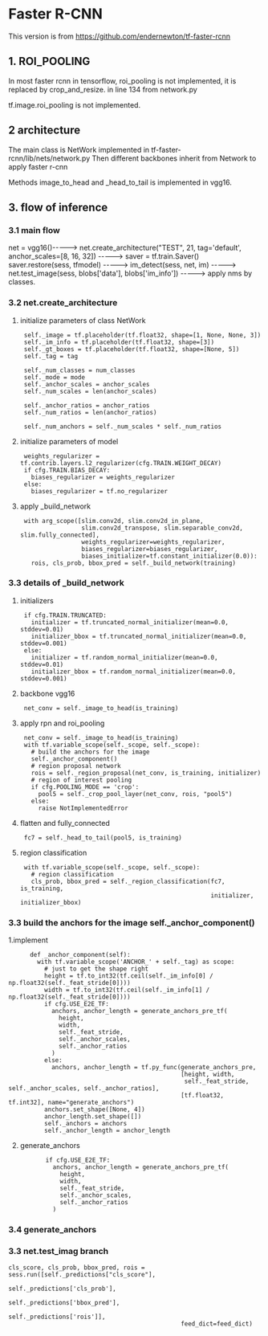 # Faster R-CNN

This version is from <https://github.com/endernewton/tf-faster-rcnn>

## 1. ROI_POOLING

In most faster rcnn in tensorflow, roi_pooling is not implemented, it is replaced by crop_and_resize.  in line 134 from network.py 

tf.image.roi_pooling is not implemented.

## 2 architecture
The main class is NetWork implemented in tf-faster-rcnn/lib/nets/network.py
Then different backbones inherit from Network to apply faster r-cnn

Methods image_to_head and _head_to_tail is implemented in vgg16.


## 3. flow of inference

### 3.1 main flow 

net = vgg16()-----> net.create_architecture("TEST", 21, tag='default', anchor_scales=[8, 16, 32]) -----> saver = tf.train.Saver()  saver.restore(sess, tfmodel) -----> im_detect(sess, net, im) -----> net.test_image(sess, blobs['data'], blobs['im_info']) -----> apply nms by classes.

### 3.2 net.create_architecture

1. initialize parameters of class NetWork

        self._image = tf.placeholder(tf.float32, shape=[1, None, None, 3])
        self._im_info = tf.placeholder(tf.float32, shape=[3])
        self._gt_boxes = tf.placeholder(tf.float32, shape=[None, 5])
        self._tag = tag

        self._num_classes = num_classes
        self._mode = mode
        self._anchor_scales = anchor_scales
        self._num_scales = len(anchor_scales)

        self._anchor_ratios = anchor_ratios
        self._num_ratios = len(anchor_ratios)

        self._num_anchors = self._num_scales * self._num_ratios

2. initialize parameters of model

        weights_regularizer = tf.contrib.layers.l2_regularizer(cfg.TRAIN.WEIGHT_DECAY)
        if cfg.TRAIN.BIAS_DECAY:
          biases_regularizer = weights_regularizer
        else:
          biases_regularizer = tf.no_regularizer
          
3. apply _build_network 
        
        with arg_scope([slim.conv2d, slim.conv2d_in_plane,
                        slim.conv2d_transpose, slim.separable_conv2d, slim.fully_connected], 
                        weights_regularizer=weights_regularizer,
                        biases_regularizer=biases_regularizer, 
                        biases_initializer=tf.constant_initializer(0.0)): 
          rois, cls_prob, bbox_pred = self._build_network(training)
          
### 3.3 details of _build_network 
    
1. initializers  

        if cfg.TRAIN.TRUNCATED:
          initializer = tf.truncated_normal_initializer(mean=0.0, stddev=0.01)
          initializer_bbox = tf.truncated_normal_initializer(mean=0.0, stddev=0.001)
        else:
          initializer = tf.random_normal_initializer(mean=0.0, stddev=0.01)
          initializer_bbox = tf.random_normal_initializer(mean=0.0, stddev=0.001)

2. backbone vgg16
 
        net_conv = self._image_to_head(is_training)
    
3. apply rpn and roi_pooling
 
        net_conv = self._image_to_head(is_training)
        with tf.variable_scope(self._scope, self._scope):
          # build the anchors for the image
          self._anchor_component()
          # region proposal network
          rois = self._region_proposal(net_conv, is_training, initializer)
          # region of interest pooling
          if cfg.POOLING_MODE == 'crop':
            pool5 = self._crop_pool_layer(net_conv, rois, "pool5")
          else:
            raise NotImplementedError

4. flatten and fully_connected 

        fc7 = self._head_to_tail(pool5, is_training)
        
5. region classification

        with tf.variable_scope(self._scope, self._scope):
          # region classification
          cls_prob, bbox_pred = self._region_classification(fc7, is_training, 
                                                            initializer, initializer_bbox)

### 3.3 build the anchors for the image  self._anchor_component()

1.implement 

          def _anchor_component(self):
            with tf.variable_scope('ANCHOR_' + self._tag) as scope:
              # just to get the shape right
              height = tf.to_int32(tf.ceil(self._im_info[0] / np.float32(self._feat_stride[0])))
              width = tf.to_int32(tf.ceil(self._im_info[1] / np.float32(self._feat_stride[0])))
              if cfg.USE_E2E_TF:
                anchors, anchor_length = generate_anchors_pre_tf(
                  height,
                  width,
                  self._feat_stride,
                  self._anchor_scales,
                  self._anchor_ratios
                )
              else:
                anchors, anchor_length = tf.py_func(generate_anchors_pre,
                                                    [height, width,
                                                     self._feat_stride, self._anchor_scales, self._anchor_ratios],
                                                    [tf.float32, tf.int32], name="generate_anchors")
              anchors.set_shape([None, 4])
              anchor_length.set_shape([])
              self._anchors = anchors
              self._anchor_length = anchor_length
              
2. generate_anchors 

              if cfg.USE_E2E_TF:
                anchors, anchor_length = generate_anchors_pre_tf(
                  height,
                  width,
                  self._feat_stride,
                  self._anchor_scales,
                  self._anchor_ratios
                )
                
### 3.4 generate_anchors
        
### 3.3 net.test_imag branch 

    cls_score, cls_prob, bbox_pred, rois = sess.run([self._predictions["cls_score"],
                                                     self._predictions['cls_prob'],
                                                     self._predictions['bbox_pred'],
                                                     self._predictions['rois']],
                                                    feed_dict=feed_dict)


